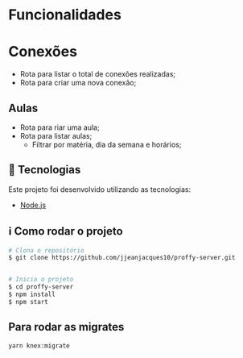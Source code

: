 # Funcionalidades

# Conexões

- Rota para listar o total de conexões realizadas;
- Rota para criar uma nova conexão;

## Aulas

- Rota para riar uma aula;
- Rota para listar aulas;
    - Filtrar por matéria, dia da semana e horários;


## :rocket: Tecnologias

Este projeto foi desenvolvido utilizando as tecnologias: 

-  [Node.js](nodejs)


## :information_source: Como rodar o projeto

```bash
# Clona o repositório
$ git clone https://github.com/jjeanjacques10/proffy-server.git


# Inicia o projeto 
$ cd proffy-server
$ npm install
$ npm start
```

## Para rodar as migrates

```
yarn knex:migrate
```